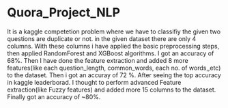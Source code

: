# Quora_Project_NLP
It is a kaggle competetion problem where we have to classifiy the given two questions are duplicate or not. in the given dataset there are only 4 columns. With these columns i have applied the basic preprocessing steps, then applied RandomForest and XGBoost algorithms. I got an accuracy of 68%. Then I have done the feature extraction and added 8 more features(like each question_length, common_words, each no. of words,,etc)  to the dataset. Then i got an accuray of 72 %. After seeing the top accuracy in kaggle leaderborad. I thought to perform advanced Feature extraction(like Fuzzy features) and added more 15 columns to the dataset. Finally got an accuracy of ~80%. 
